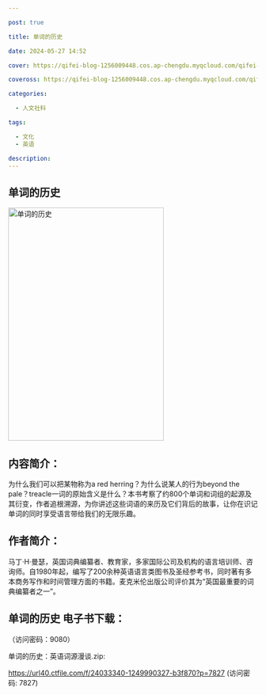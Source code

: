 ```yaml
---

post: true

title: 单词的历史

date: 2024-05-27 14:52

cover: https://qifei-blog-1256009448.cos.ap-chengdu.myqcloud.com/qifei-blog/660cca109f345e8d03cf73a0.jpg

coveross: https://qifei-blog-1256009448.cos.ap-chengdu.myqcloud.com/qifei-blog/660cca109f345e8d03cf73a0.jpg

categories:

  - 人文社科

tags:

  - 文化
  - 英语

description:
---
```


## 单词的历史
<img alt="单词的历史 " class="aligncenter loaded" data-was-processed="true" decoding="async" fetchpriority="high" height="471" src="https://qifei-blog-1256009448.cos.ap-chengdu.myqcloud.com/qifei-blog/660cca109f345e8d03cf73a0.jpg " style="cursor: zoom-in;" width="314"/>

## 内容简介：

为什么我们可以把某物称为a red herring？为什么说某人的行为beyond the pale？treacle一词的原始含义是什么？本书考察了约800个单词和词组的起源及其衍变，作者追根溯源，为你讲述这些词语的来历及它们背后的故事，让你在识记单词的同时享受语言带给我们的无限乐趣。

## 作者简介：

马丁·H·曼瑟，英国词典编纂者、教育家，多家国际公司及机构的语言培训师、咨询师。自1980年起，编写了200余种英语语言类图书及圣经参考书，同时著有多本商务写作和时间管理方面的书籍。麦克米伦出版公司评价其为“英国最重要的词典编纂者之一”。

## 单词的历史 电子书下载：

 （访问密码：9080）

单词的历史：英语词源漫谈.zip: 

https://url40.ctfile.com/f/24033340-1249990327-b3f870?p=7827 (访问密码: 7827)
